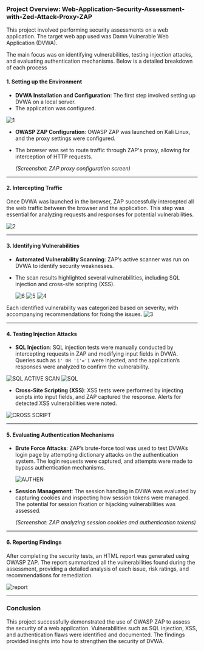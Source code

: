 ### Project Overview: Web-Application-Security-Assessment-with-Zed-Attack-Proxy-ZAP
This project involved performing security assessments on a web application.
The target web app used was Damn Vulnerable Web Application (DVWA). 

The main focus was on identifying vulnerabilities, testing injection attacks, and evaluating authentication mechanisms. 
Below is a detailed breakdown of each process


#### **1. Setting up the Environment**

- **DVWA Installation and Configuration**: The first step involved setting up DVWA on a local server.
-  The application was configured.
  
![1](https://github.com/user-attachments/assets/c2f4f87c-6b5d-48c0-b6be-ba539e93bee4)

- **OWASP ZAP Configuration**: OWASP ZAP was launched on Kali Linux, and the proxy settings were configured.
- The browser was set to route traffic through ZAP's proxy, allowing for interception of HTTP requests.

  *(Screenshot: ZAP proxy configuration screen)*

---

#### **2. Intercepting Traffic**

Once DVWA was launched in the browser, ZAP successfully intercepted all the web traffic between the browser and the application. 
This step was essential for analyzing requests and responses for potential vulnerabilities.

  ![2](https://github.com/user-attachments/assets/6fdf86f8-26bc-47ce-8f2c-ac8bd90c3551)

---

#### **3. Identifying Vulnerabilities**

- **Automated Vulnerability Scanning**: ZAP’s active scanner was run on DVWA to identify security weaknesses.
- The scan results highlighted several vulnerabilities, including SQL injection and cross-site scripting (XSS).

  ![6](https://github.com/user-attachments/assets/686b5188-8c4b-486b-9b35-fce00b6c7ec0)
![5](https://github.com/user-attachments/assets/6669949d-3ef6-41d9-8bcd-f36acecbf3a9)
![4](https://github.com/user-attachments/assets/f6c9a71d-6beb-4d11-816a-488573219abd)



Each identified vulnerability was categorized based on severity, with accompanying recommendations for fixing the issues.
![3](https://github.com/user-attachments/assets/59031bd7-e528-4cb1-bd63-0386b5205ed4)
 
---

#### **4. Testing Injection Attacks**

- **SQL Injection**: SQL injection tests were manually conducted by intercepting requests in ZAP and modifying input fields in DVWA. Queries such as `1' OR '1'='1` were injected, and the application’s responses were analyzed to confirm the vulnerability.
  
 ![SQL ACTIVE SCAN](https://github.com/user-attachments/assets/22292dc1-a2d8-45d8-ad82-97cf5c3168cc)
![SQL](https://github.com/user-attachments/assets/72cd4bde-0154-458b-b28b-fbde707489c9)


- **Cross-Site Scripting (XSS)**: XSS tests were performed by injecting scripts into input fields, and ZAP captured the response. Alerts for detected XSS vulnerabilities were noted.

![CROSS SCRIPT](https://github.com/user-attachments/assets/bee050a4-5693-4196-bef4-21372738590b)


---

#### **5. Evaluating Authentication Mechanisms**

- **Brute Force Attacks**: ZAP’s brute-force tool was used to test DVWA’s login page by attempting dictionary attacks on the authentication system. The login requests were captured, and attempts were made to bypass authentication mechanisms.

  ![AUTHEN](https://github.com/user-attachments/assets/c690ed2f-7baf-48c9-93d7-941980fdef79)



- **Session Management**: The session handling in DVWA was evaluated by capturing cookies and inspecting how session tokens were managed. The potential for session fixation or hijacking vulnerabilities was assessed.
  
  *(Screenshot: ZAP analyzing session cookies and authentication tokens)*

---

#### **6. Reporting Findings**

After completing the security tests, an HTML report was generated using OWASP ZAP. 
The report summarized all the vulnerabilities found during the assessment, providing a detailed analysis of each issue, risk ratings, and recommendations for remediation.

  ![report](https://github.com/user-attachments/assets/a099551d-0463-42e1-a657-8e7528e05359)


---

### Conclusion

This project successfully demonstrated the use of OWASP ZAP to assess the security of a web application. Vulnerabilities such as SQL injection, XSS, and authentication flaws were identified and documented. The findings provided insights into how to strengthen the security of DVWA.

